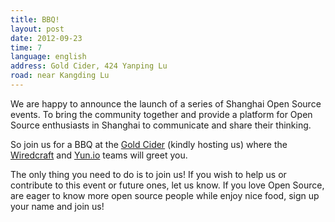 ```yaml
---
title: BBQ!
layout: post
date: 2012-09-23
time: 7
language: english
address: Gold Cider, 424 Yanping Lu
road: near Kangding Lu
---
```


We are happy to announce the launch of a series of Shanghai Open Source events. To bring the community together and provide a platform for Open Source enthusiasts in Shanghai to communicate and share their thinking.

So join us for a BBQ at the [Gold Cider](http://www.goldcider.com) (kindly hosting us) where the [Wiredcraft](http://wiredcraft.com/) and [Yun.io](http://beta.yunio.com) teams will greet you.

The only thing you need to do is to join us! If you wish to help us or contribute to this event or future ones, let us know. If you love Open Source, are eager to know more open source people while enjoy nice food, sign up your name and join us!